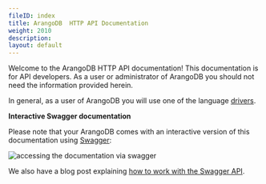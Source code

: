 ```yaml
---
fileID: index
title: ArangoDB  HTTP API Documentation
weight: 2010
description: 
layout: default
---
```

Welcome to the ArangoDB HTTP API documentation! This documentation is
for API developers. As a user or administrator of ArangoDB you should
not need the information provided herein.

In general, as a user of ArangoDB you will use one of the language
[drivers](https://www.arangodb.com/arangodb-drivers/).

**Interactive Swagger documentation**

Please note that your ArangoDB comes with an interactive version of
this documentation using [Swagger](https://swagger.io):

![accessing the documentation via swagger](images/swagger_serverapi_overview.png)

We also have a blog post explaining
[how to work with the Swagger API](https://www.arangodb.com/2018/03/using-arangodb-swaggerio-interactive-api-documentation/).
